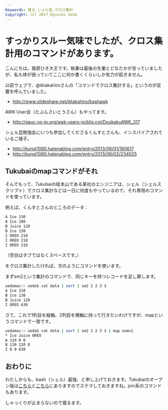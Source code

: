```yaml
---
Keywords: 寝る,シェル芸,クロス集計
Copyright: (C) 2017 Ryuichi Ueda
---
```


# すっかりスルー気味でしたが、クロス集計用のコマンドがあります。
こんにちは。風邪ひき大王です。執筆は最後の生業とどなたかが言っていましたが、私も体が弱っていてここに何か書くくらいしか気力が起きません。

以前ウェブで、@iktakahiroさんの「コマンドでクロス集計する」というのが反響を呼んでいました。

<ul>
<li><a href="http://www.slideshare.net/iktakahiro/bashawk" target="_blank">http://www.slideshare.net/iktakahiro/bashawk</a></li>
</ul>

AWK User会（たぶんさいとうさん）もやってます。

<ul>
<li><a href="http://gauc.no-ip.org/awk-users-jp/blis.cgi/DoukakuAWK_317" target="_blank">http://gauc.no-ip.org/awk-users-jp/blis.cgi/DoukakuAWK_317</a></li>
</ul>

シェル芸勉強会にいつも参加してくださるくんすとさんも、インスパイアされているご様子。

<ul>
<li><a href="http://kunst1080.hatenablog.com/entry/2013/06/01/160617" target="_blank">http://kunst1080.hatenablog.com/entry/2013/06/01/160617</a></li>
<li><a href="http://kunst1080.hatenablog.com/entry/2013/06/02/234025" target="_blank">http://kunst1080.hatenablog.com/entry/2013/06/02/234025</a></li>
</ul>

<h2>Tukubaiのmapコマンドがそれ</h2>

そんでもって、Tukubaiの総本山である某社のエンジニアは、シェル（シェルスクリプト）でクロス集計などは一日に何度もやっているので、それ専用のコマンドを使っています。

例えば、くんすとさんのところのデータ：

```bash
A Ice 130
A Ice 180
B Juice 120
B Ice 130
I OREO 210
I OREO 210
I OREO 210
```
（空白はタブではなくスペースです。）

をクロス集計したければ、次のようにコマンドを使います。

まずsm2という集計のコマンドで、同じキーを持つレコードを足し算します。

```bash
uedamac:~ ueda$ cat data | sort | sm2 1 2 3 3 
A Ice 310
B Ice 130
B Juice 120
I OREO 630
```

さて、これで1列目を縦軸、2列目を横軸に持って行きたいわけですが、mapというコマンドで一発です。

```bash
uedamac:~ ueda$ cat data | sort | sm2 1 2 3 3 | map num=1
* Ice Juice OREO
A 310 0 0
B 130 120 0
I 0 0 630
```

<h2>おわりに</h2>

わたしからも、bash（シェル）最強、と申し上げておきます。Tukubaiのオープン版は<a href="https://uec.usp-lab.com/TUKUBAI/CGI/TUKUBAI.CGI?POMPA=DOWNLOAD" target="_blank">こちら</a>と<a href="https://github.com/usp-engineers-community/Open-usp-Tukubai" target="_blank">こちら</a>にありますのでステマしておきますね。join系のコマンドもあります。


しゃっくりが止まらないので寝るます。
